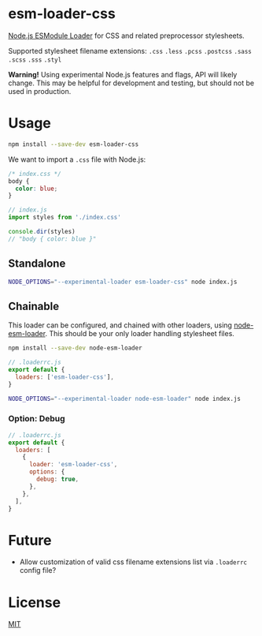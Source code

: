 # esm-loader-css

[Node.js ESModule Loader][node-loaders] for CSS and related
preprocessor stylesheets.

Supported stylesheet filename extensions:
`.css` `.less` `.pcss` `.postcss` `.sass` `.scss` `.sss` `.styl`

**Warning!** Using experimental Node.js features and flags,
API will likely change. This may be helpful for development and testing,
but should not be used in production.

# Usage

```sh
npm install --save-dev esm-loader-css
```

We want to import a `.css` file with Node.js:

```css
/* index.css */
body {
  color: blue;
}
```

```js
// index.js
import styles from './index.css'

console.dir(styles)
// "body { color: blue }"
```

## Standalone

```sh
NODE_OPTIONS="--experimental-loader esm-loader-css" node index.js
```

## Chainable

This loader can be configured, and chained with other loaders, using
[node-esm-loader][node-esm-loader]. This should be your only loader handling
stylesheet files.

```sh
npm install --save-dev node-esm-loader
```

```js
// .loaderrc.js
export default {
  loaders: ['esm-loader-css'],
}
```

```sh
NODE_OPTIONS="--experimental-loader node-esm-loader" node index.js
```

### Option: Debug

```js
// .loaderrc.js
export default {
  loaders: [
    {
      loader: 'esm-loader-css',
      options: {
        debug: true,
      },
    },
  ],
}
```

# Future

- Allow customization of valid css filename extensions list via `.loaderrc`
  config file?

# License

[MIT][mit-license]

[mit-license]: https://mit-license.org/
[node-esm-loader]: https://github.com/sebamarynissen/node-esm-loader#readme
[node-loaders]: https://nodejs.org/api/esm.html#loaders
